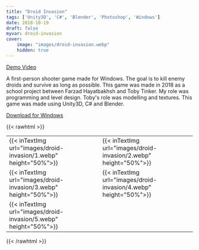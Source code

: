 ```yaml
---
title: "Droid Invasion"
tags: ['Unity3D', 'C#', 'Blender', 'Photoshop', 'Windows']
date: 2018-10-19
draft: false
myvar: droid-invasion
cover:
    image: "images/droid-invasion.webp"
    hidden: true
---
```

[Demo Video](https://youtu.be/YfwHRVawtzs)

A first-person shooter game made for Windows.
The goal is to kill enemy droids and survive as long as possible.
This game was made in 2018 as a school project between Farzad Hayatbakhsh and Toby Tinker.
My role was programming and level design.
Toby's role was modelling and textures.
This game was made using Unity3D, C# and Blender.

[Download for Windows](https://1drv.ms/u/s!AhCA5BqltFh3gXOXvPggLfkT9RuL?e=NiBhnZ)

{{< rawhtml >}}
<table>
    <tr>
        <td style="border:0px;">
            {{< inTextImg url="images/droid-invasion/1.webp" height="50%">}}
        </td>
        <td style="border:0px;"> 
            {{< inTextImg url="images/droid-invasion/2.webp" height="50%">}}
        </td>
    </tr>
    <tr>
        <td style="border:0px;">
            {{< inTextImg url="images/droid-invasion/3.webp" height="50%">}}
        </td>
        <td style="border:0px;"> 
            {{< inTextImg url="images/droid-invasion/4.webp" height="50%">}}
        </td>
    </tr>
    <tr>
        <td style="border:0px;">
            {{< inTextImg url="images/droid-invasion/5.webp" height="50%">}}
        </td>
    </tr>
</table>
{{< /rawhtml >}}
